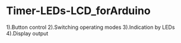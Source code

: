 # Timer-LEDs-LCD_forArduino
1).Button control 2).Switching operating modes 3).Indication by LEDs 4).Display output
